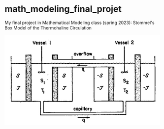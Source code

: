 # math_modeling_final_projet
My final project in Mathematical Modeling class (spring 2023): Stommel's Box Model of the Thermohaline Circulation

![](images/schema.png)
